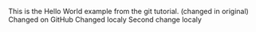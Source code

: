 This is the Hello World example from the git tutorial.
(changed in original)
Changed on GitHub
Changed localy
Second change localy
